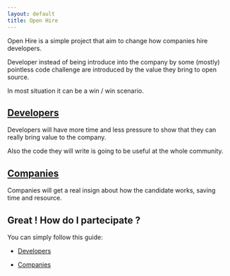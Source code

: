 ```yaml
---
layout: default
title: Open Hire
---
```


Open Hire is a simple project that aim to change how companies hire developers.

Developer instead of being introduce into the company by some (mostly) pointless code challenge are introduced by the value they bring to open source.

In most situation it can be a win / win scenario.

## [Developers][dev]

Developers will have more time and less pressure to show that they can really bring value to the company.

Also the code they will write is going to be useful at the whole community.

## [Companies][com]

Companies will get a real insign about how the candidate works, saving time and resource.

## Great ! How do I partecipate ?

You can simply follow this guide:

+ [Developers][dev]

+ [Companies][com]

[dev]: developers.html
[com]: company.html
